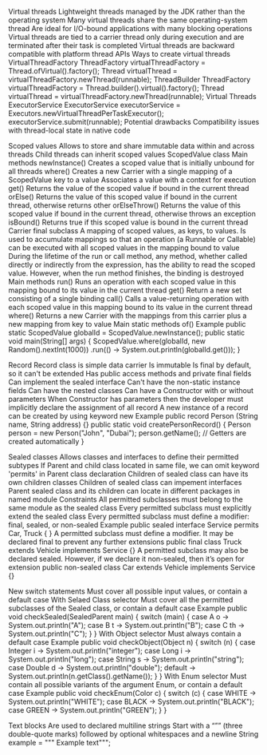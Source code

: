 Virtual threads
  Lightweight threads managed by the JDK rather than the operating system
  Many virtual threads share the same operating-system thread
  Are ideal for I/O-bound applications with many blocking operations
  Virtual threads are tied to a carrier thread only during execution and are terminated after their task is completed
  Virtual threads are backward compatible with platform thread APIs
  Ways to create virtual threads
    VirtualThreadFactory
      ThreadFactory virtualThreadFactory = Thread.ofVirtual().factory();
      Thread virtualThread = virtualThreadFactory.newThread(runnable);
    ThreadBuilder 
      ThreadFactory virtualThreadFactory = Thread.builder().virtual().factory();
      Thread virtualThread = virtualThreadFactory.newThread(runnable);
    Virtual Threads ExecutorService
      ExecutorService executorService = Executors.newVirtualThreadPerTaskExecutor();
      executorService.submit(runnable);
  Potential drawbacks
    Compatibility issues with thread-local state in native code

Scoped values
  Allows to store and share immutable data within and across threads
  Child threads can inherit scoped values
  ScopedValue class
    Main methods
      newInstance()
        Creates a scoped value that is initially unbound for all threads
      where()
        Creates a new Carrier with a single mapping of a ScopedValue key to a value
        Associates a value with a context for execution
      get()
        Returns the value of the scoped value if bound in the current thread
      orElse()
        Returns the value of this scoped value if bound in the current thread, otherwise returns other
      orElseThrow()
        Returns the value of this scoped value if bound in the current thread, otherwise throws an exception
      isBound()
        Returns true if this scoped value is bound in the current thread
  Carrier final subclass
    A mapping of scoped values, as keys, to values.
    Is used to accumulate mappings so that an operation (a Runnable or Callable) 
      can be executed with all scoped values in the mapping bound to value
    During the lifetime of the run or call method, any method, whether called directly or indirectly from the expression, 
      has the ability to read the scoped value. However, when the run method finishes, the binding is destroyed
    Main methods
      run()
        Runs an operation with each scoped value in this mapping bound to its value in the current thread
      get()
        Return a new set consisting of a single binding
      call()
        Calls a value-returning operation with each scoped value in this mapping bound to its value in the current thread
      where()
        Returns a new Carrier with the mappings from this carrier plus a new mapping from key to value
    Main static methods
      of()
  Example 
    public static ScopedValue<Integer> globalId = ScopedValue.newInstance();
    public static void main(String[] args) {
        ScopedValue.where(globalId, new Random().nextInt(1000))
                .run(() -> System.out.println(globalId.get()));
    }
      
Record
  Record class is simple data carrier
  Is immutable
  Is final by default, so it can't be extended
  Has public access methods and private final fields
  Can implement the sealed interface
  Can't have the non-static instance fields
  Can have the nested classes
  Can have a Constructor with or without parameters
    When Constructor has parameters then the developer must implicitly declare the assignment of all record
  A new instance of a record can be created by using keyword new
  Example
    public record Person (String name, String address) {}
    public static void createPersonRecord() {
      Person person = new Person("John", "Dubai");
      person.getName(); // Getters are created automatically
    }

Sealed classes
  Allows classes and interfaces to define their permitted subtypes
  If Parent and child class located in same file, we can omit keyword 'permits' in Parent class declaration
  Children of sealed class can have its own children classes
  Children of sealed class can impement interfaces
  Parent sealed class and its children can locate in different packages in named module
  Constraints
    All permitted subclasses must belong to the same module as the sealed class
    Every permitted subclass must explicitly extend the sealed class
    Every permitted subclass must define a modifier: final, sealed, or non-sealed
  Example
    public sealed interface Service permits Car, Truck { }
  A permitted subclass must define a modifier. It may be declared final to prevent any further extensions
    public final class Truck extends Vehicle implements Service {}
  A permitted subclass may also be declared sealed. However, if we declare it non-sealed, then it’s open for extension
    public non-sealed class Car extends Vehicle implements Service {}

New switch statements
  Must cover all possible input values, or contain a default case
  With Selaed Class selector
    Must cover all the permitted subclasses of the Sealed class, or contain a default case
    Example
      public void checkSealed(SealedParent main) {
        switch (main) {
            case A o -> System.out.println("A");
            case B t -> System.out.println("B");
            case C th -> System.out.println("C");
        }
      }
  With Object selector
    Must always contain a default case
    Example
      public void checkObject(Object n) {
        switch (n) {
            case Integer i -> System.out.println("integer");
            case Long i -> System.out.println("long");
            case String s -> System.out.println("string");
            case Double d -> System.out.println("double");
            default -> System.out.println(n.getClass().getName());
        }
      }
  With Enum selector
    Must contain all possible variants of the argument Enum, or contain a default case
    Example 
      public void checkEnum(Color c) {
        switch (c) {
            case WHITE -> System.out.println("WHITE");
            case BLACK -> System.out.println("BLACK");
            case GREEN -> System.out.println("GREEN");
        }
      }

Text blocks
  Are used to declared multiline strings
  Start with a “”” (three double-quote marks) followed by optional whitespaces and a newline
    String example = """
      Example text""";